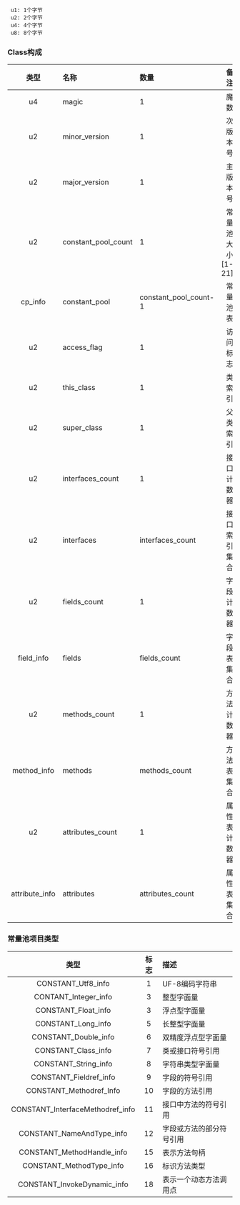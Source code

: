 ```
 u1: 1个字节
 u2: 2个字节
 u4: 4个字节
 u8: 8个字节
```
### Class构成
| 类型 | 名称 | 数量|备注|
|:---------:|:---------|:------|---------:|
|u4|magic|1|魔数|
|u2|minor_version|1|次版本号|
|u2|major_version|1|主版本号|
|u2|constant_pool_count|1|常量池大小[1-21]|
|cp_info|constant_pool|constant_pool_count-1|常量池表|
|u2|access_flag|1|访问标志|
|u2|this_class|1|类索引|
|u2|super_class|1|父类索引|
|u2|interfaces_count|1|接口计数器|
|u2|interfaces|interfaces_count|接口索引集合|
|u2|fields_count|1|字段计数器|
|field_info|fields|fields_count|字段表集合|
|u2|methods_count|1|方法计数器|
|method_info|methods|methods_count|方法表集合|
|u2|attributes_count|1|属性表计数器|
|attribute_info|attributes|attributes_count|属性表集合|

### 常量池项目类型
|类型|标志|描述|
|:---------:|:--------:|:----------|
|CONSTANT_Utf8_info|1|UF-8编码字符串|
|CONTANT_Integer_info|3|整型字面量|
|CONSTANT_Float_info|3|浮点型字面量|
|CONSTANT_Long_info|5|长整型字面量|
|CONSTANT_Double_info|6|双精度浮点型字面量|
|CONSTANT_Class_info|7|类或接口符号引用|
|CONSTANT_String_info|8|字符串类型字面量|
|CONSTANT_Fieldref_info|9|字段的符号引用|
|CONSTANT_Methodref_Info|10|字段的方法引用|
|CONSTANT_InterfaceMethodref_info|11|接口中方法的符号引用|
|CONSTANT_NameAndType_info|12|字段或方法的部分符号引用|
|CONSTANT_MethodHandle_info|15|表示方法句柄|
|CONSTANT_MethodType_info|16|标识方法类型|
|CONSTANT_InvokeDynamic_info|18|表示一个动态方法调用点|